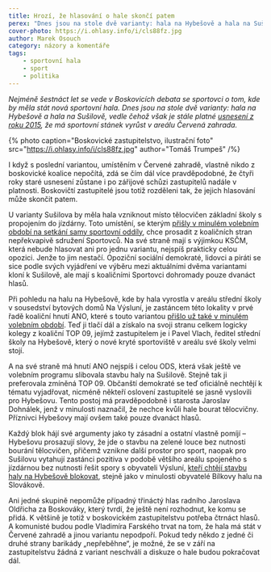 ```yaml
---
title: Hrozí, že hlasování o hale skončí patem
perex: "Dnes jsou na stole dvě varianty: hala na Hybešově a hala na Sušilově, vedle čehož však je stále platné usnesení z roku 2015, že má sportovní stánek vyrůst v areálu Červená zahrada. Má některá z variant šanci zvítězit?"
cover-photo: https://i.ohlasy.info/i/cls88fz.jpg
author: Marek Osouch
category: názory a komentáře
tags:
    - sportovní hala
    - sport
    - politika
---
```


*Nejméně šestnáct let se vede v Boskovicích debata se sportovci o tom, kde by měla stát nová sportovní hala. Dnes jsou na stole dvě varianty: hala na Hybešově a hala na Sušilově, vedle čehož však je stále platné [usnesení z roku 2015](https://ohlasy.info/clanky/2015/12/zastupitelstvo.html), že má sportovní stánek vyrůst v areálu Červená zahrada.*

{% photo caption="Boskovické zastupitelstvo, ilustrační foto" src="https://i.ohlasy.info/i/cls88fz.jpg" author="Tomáš Trumpeš" /%}

I když s poslední variantou, umístěním v Červené zahradě, vlastně nikdo z boskovické koalice nepočítá, zdá se čím dál více pravděpodobné, že čtyři roky staré usnesení zůstane i po zářijové schůzi zastupitelů nadále v platnosti. Boskovičtí zastupitelé jsou totiž rozděleni tak, že jejich hlasování může skončit patem.

U varianty Sušilova by měla hala vzniknout místo tělocvičen základní školy s propojením do jízdárny. Toto umístění, se kterým [přišly v minulém volebním období na setkání samy sportovní oddíly](https://ohlasy.info/clanky/2017/05/hala-susilova.html), chce prosadit z koaličních stran nepřekvapivě sdružení Sportovců. Na své straně mají s výjimkou KSČM, která nebude hlasovat ani pro jednu variantu, nejspíš prakticky celou opozici. Jenže to jim nestačí. Opoziční sociální demokraté, lidovci a piráti se sice podle svých vyjádření ve výběru mezi aktuálními dvěma variantami kloní k Sušilově, ale mají s koaličními Sportovci dohromady pouze dvanáct hlasů.

Při pohledu na halu na Hybešově, kde by hala vyrostla v areálu střední školy v sousedství bytových domů Na Výsluní, je zastáncem této lokality v prvé řadě koaliční hnutí ANO, které s touto variantou [přišlo už také v minulém volebním období](https://forum.ohlasy.info/t/sportovni-hala-na-hybesove/117). Teď ji tlačí dál a získalo na svoji stranu celkem logicky kolegy z koaliční TOP 09, jejímž zastupitelem je i Pavel Vlach, ředitel střední školy na Hybešově, který o nové kryté sportoviště v areálu své školy velmi stojí.

A na své straně má hnutí ANO nejspíš i celou ODS, která však ještě ve volebním programu slibovala stavbu haly na Sušilově. Stejně tak ji preferovala zmíněná TOP 09. Občanští demokraté se teď oficiálně nechtějí k tématu vyjadřovat, nicméně někteří oslovení zastupitelé se jasně vyslovili pro Hybešovu. Tento postoj má pravděpodobně i starosta Jaroslav Dohnálek, jenž v minulosti naznačil, že nechce kvůli hale bourat tělocvičny. Příznivci Hybešovy mají ovšem také pouze dvanáct hlasů.

Každý blok hájí své argumenty jako ty zásadní a ostatní vlastně pomíjí – Hybešovu prosazují slovy, že jde o stavbu na zelené louce bez nutnosti bourání tělocvičen, přičemž vznikne další prostor pro sport, naopak pro Sušilovu vytahují zastánci pozitiva v podobě většího areálu spojeného s jízdárnou bez nutnosti řešit spory s obyvateli Výsluní, [kteří chtějí stavbu haly na Hybešově blokovat](https://forum.ohlasy.info/t/vyber-lokality-pro-sportovni-halu/325/55), stejně jako v minulosti obyvatelé Bílkovy halu na Slovákově.

Ani jedné skupině nepomůže případný třináctý hlas radního Jaroslava Oldřicha za Boskováky, který tvrdí, že ještě není rozhodnut, ke komu se přidá. K většině je totiž v boskovickém zastupitelstvu potřeba čtrnáct hlasů. A komunisté budou podle Vladimíra Farského trvat na tom, že hala má stát v Červené zahradě a jinou variantu nepodpoří. Pokud tedy někdo z jedné či druhé strany barikády „nepřeběhne“, je možné, že se v září na zastupitelstvu žádná z variant neschválí a diskuze o hale budou pokračovat dál.
